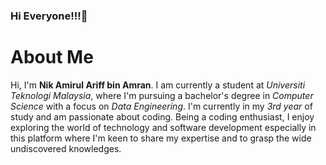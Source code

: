 ### Hi Everyone!!!👋


<!DOCTYPE html>
<html>
<body>
    <h1>About Me</h1>
    <p>
        Hi, I'm <strong>Nik Amirul Ariff bin Amran</strong>. I am currently a student at <em>Universiti Teknologi Malaysia</em>, where I'm pursuing a bachelor's degree in <em>Computer Science</em> with a focus on <em>Data Engineering</em>. I'm currently in my <em>3rd year</em> of study and am passionate about coding. Being a coding enthusiast, I enjoy exploring the world of technology and software development especially in this platform where I'm keen to share my expertise and to grasp the wide undiscovered knowledges.
    </p>
</body>
</html>


  

